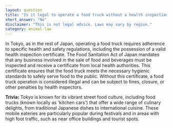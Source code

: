 ```yaml
---
layout: question
title: "Is it legal to operate a food truck without a health inspection certificate in Tokyo?"
short_answer: "No"
disclaimer: "This is not legal advice. Laws may vary by region."
category: animal-law
---
```

In Tokyo, as in the rest of Japan, operating a food truck requires adherence to specific health and safety regulations, including the possession of a valid health inspection certificate. The Food Sanitation Act of Japan mandates that any business involved in the sale of food and beverages must be inspected and receive a certificate from local health authorities. This certificate ensures that the food truck meets the necessary hygienic standards to safely serve food to the public. Without this certificate, a food truck operation is considered illegal and can be subject to fines, closure, or other penalties by health inspectors.

**Trivia:** Tokyo is known for its vibrant street food culture, including food trucks (known locally as 'kitchen cars') that offer a wide range of culinary delights, from traditional Japanese dishes to international cuisine. These mobile eateries are particularly popular during festivals and in areas with high foot traffic, such as near office buildings and tourist spots.
